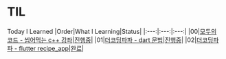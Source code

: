 # TIL
Today I Learned
|Order|What I Learning|Status|
|:---:|:---:|:---:|
|00|[모두의 코드 - 씹어먹는 c++ 강좌](https://modoocode.com/134)|[진행중](https://github.com/hermin9804/TIL/tree/main/cpp/modoocode_%EC%94%B9%EC%96%B4%EB%A8%B9%EB%8A%94c%2B%2B)|
|01|[더코딩파파 - dart 문법](https://www.youtube.com/watch?v=ZkYge2v61wU&t=14s)|[진행중](https://github.com/hermin9804/TIL/tree/main/dart)|
|02|[더코딩파파 - flutter recipe_app](https://www.youtube.com/watch?v=Jf2tB6te6HE)|[완료](https://github.com/hermin9804/TIL/tree/main/flutter)|
